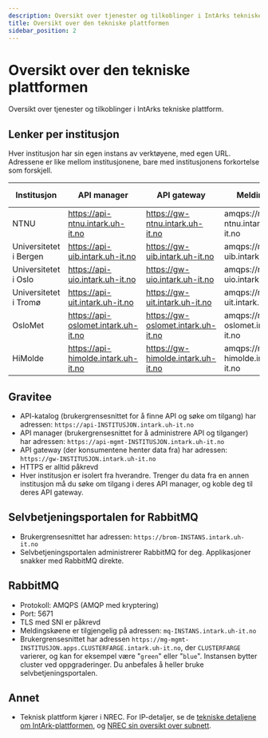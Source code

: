 ```yaml
---
description: Oversikt over tjenester og tilkoblinger i IntArks tekniske plattform.
title: Oversikt over den tekniske plattformen
sidebar_position: 2
---
```


# Oversikt over den tekniske plattformen

Oversikt over tjenester og tilkoblinger i IntArks tekniske plattform.

## Lenker per institusjon

Hver institusjon har sin egen instans av verktøyene, med egen URL. Adressene er
like mellom institusjonene, bare med institusjonens forkortelse som forskjell.

| Institusjon            | API manager                           | API gateway                          | Meldingskø                         | Selvbetjening for meldinger             |
| ---------------------- | ------------------------------------- | ------------------------------------ | ---------------------------------- | --------------------------------------- |
| NTNU                   | https://api-ntnu.intark.uh-it.no    | https://gw-ntnu.intark.uh-it.no    | amqps://mq-ntnu.intark.uh-it.no    | https://brom-ntnu.intark.uh-it.no    |
| Universitetet i Bergen | https://api-uib.intark.uh-it.no     | https://gw-uib.intark.uh-it.no     | amqps://mq-uib.intark.uh-it.no     | https://brom-uib.intark.uh-it.no     |
| Universitetet i Oslo   | https://api-uio.intark.uh-it.no     | https://gw-uio.intark.uh-it.no     | amqps://mq-uio.intark.uh-it.no     | https://brom-uio.intark.uh-it.no     |
| Universitetet i Tromø  | https://api-uit.intark.uh-it.no     | https://gw-uit.intark.uh-it.no     | amqps://mq-uit.intark.uh-it.no     | https://brom-uit.intark.uh-it.no     |
| OsloMet                | https://api-oslomet.intark.uh-it.no | https://gw-oslomet.intark.uh-it.no | amqps://mq-oslomet.intark.uh-it.no | https://brom-oslomet.intark.uh-it.no |
| HiMolde                | https://api-himolde.intark.uh-it.no | https://gw-himolde.intark.uh-it.no | amqps://mq-himolde.intark.uh-it.no | https://brom-himolde.intark.uh-it.no |

## Gravitee

- API-katalog (brukergrensesnittet for å finne API og søke om tilgang) har
  adressen: `https://api-INSTITUSJON.intark.uh-it.no`
- API manager (brukergrensesnittet for å administrere API og tilganger) har
  adressen: `https://api-mgmt-INSTITUSJON.intark.uh-it.no`
- API gateway (der konsumentene henter data fra) har adressen:
  `https://gw-INSTITUSJON.intark.uh-it.no`
- HTTPS er alltid påkrevd
- Hver institusjon er isolert fra hverandre. Trenger du data fra en annen
  institusjon må du søke om tilgang i deres API manager, og koble deg til deres
  API gateway.

## Selvbetjeningsportalen for RabbitMQ

- Brukergrensesnittet har adressen: `https://brom-INSTANS.intark.uh-it.no`
- Selvbetjeningsportalen administrerer RabbitMQ for deg. Applikasjoner snakker
  med RabbitMQ direkte.

## RabbitMQ

- Protokoll: AMQPS (AMQP med kryptering)
- Port: 5671
- TLS med SNI er påkrevd
- Meldingskøene er tilgjengelig på adressen: `mq-INSTANS.intark.uh-it.no`
- Brukergrensesnittet har adressen
  `https://mg-mgmt-INSTITUSJON.apps.CLUSTERFARGE.intark.uh-it.no`, der
  `CLUSTERFARGE` varierer, og kan for eksempel være "`green`" eller "`blue`".
  Instansen bytter cluster ved oppgraderinger. Du anbefales å heller bruke
  selvbetjeningsportalen.

## Annet

- Teknisk plattform kjører i NREC. For IP-detaljer, se de [tekniske detaljene
  om IntArk-plattformen](/docs/datadeling/teknisk-plattform/oversikt), og [NREC
  sin oversikt over
  subnett](https://iaas.readthedocs.io/team/installation/ip.html).
